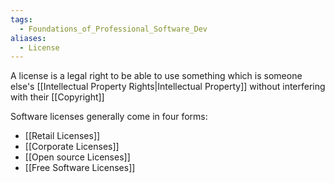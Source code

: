 ```yaml
---
tags:
  - Foundations_of_Professional_Software_Dev
aliases:
  - License
---
```

A license is a legal right to be able to use something which is someone else's [[Intellectual Property Rights|Intellectual Property]] without interfering with their [[Copyright]]

Software licenses generally come in four forms:
- [[Retail Licenses]]
- [[Corporate Licenses]]
- [[Open source Licenses]]
- [[Free Software Licenses]]